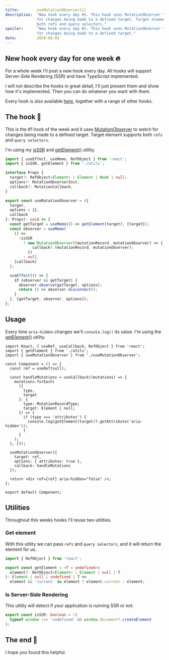 ```yaml
---
title:        useMutationObserver(👀)
description:  "New hook every day #1. This hook uses MutationObserver to watch
              for changes being made to a defined target. Target element supports
              both refs and query selectors."
spoiler:      "New hook every day #1. This hook uses MutationObserver to watch
              for changes being made to a defined target."
date:         2020-08-01
---
```


## New hook every day for one week 🔥

For a whole week I'll post a new hook every day. All hooks will support Server-Side
Rendering (SSR) and have TypeScript implemented.

I will not describe the hooks in great detail, I'll just present them and show how
it's implemented. Then you can do whatever you want with them.

Every hook is also available [here](https://github.com/gunnarx2/tobbelindstrom.com/tree/master/src/hooks),
together with a range of other hooks.

## The hook 🎣

This is the #1 hook of the week and it uses [MutationObserver](https://developer.mozilla.org/en-US/docs/Web/API/MutationObserver)
to watch for changes being made to a defined target. Target element supports both
`refs` and `query selectors`.

I'm using my [isSSR](#is-server-side-rendering) and
[getElement()](#get-element) utility.

```ts
import { useEffect, useMemo, RefObject } from 'react';
import { isSSR, getElement } from './utils';

interface Props {
  target?: RefObject<Element> | Element | Node | null;
  options?: MutationObserverInit;
  callback?: MutationCallback;
}

export const useMutationObserver = ({
  target,
  options = {},
  callback
}: Props): void => {
  const getTarget = useMemo(() => getElement(target), [target]);
  const observer = useMemo(
    () =>
      !isSSR
        ? new MutationObserver((mutationRecord, mutationObserver) => {
            callback?.(mutationRecord, mutationObserver);
          })
        : null,
    [callback]
  );

  useEffect(() => {
    if (observer && getTarget) {
      observer.observe(getTarget, options);
      return () => observer.disconnect();
    }
  }, [getTarget, observer, options]);
};
```

## Usage

Every time `aria-hidden` changes we'll `console.log()` its value. I'm using the
[getElement()](#get-element) utility.

```tsx
import React, { useRef, useCallback, RefObject } from 'react';
import { getElement } from './utils';
import { useMutationObserver } from './useMutationObserver';

const Component = () => {
  const ref = useRef(null);

  const handleMutations = useCallback((mutations) => {
    mutations.forEach(
      ({
        type,
        target
      }: {
        type: MutationRecordType;
        target: Element | null;
      }) => {
        if (type === 'attributes') {
          console.log(getElement(target)?.getAttribute('aria-hidden'));
        }
      }
    );
  }, []);

  useMutationObserver({
    target: ref,
    options: { attributes: true },
    callback: handleMutations
  });

  return <div ref={ref} aria-hidden="false" />;
};

export default Component;
```

## Utilities

Throughout this weeks hooks I'll reuse two utilities.

### Get element

With this utility we can pass `refs` and `query selectors`, and it will return
the element for us.

```ts
import { RefObject } from 'react';

export const getElement = <T = undefined>(
  element?: RefObject<Element> | Element | null | T
): Element | null | undefined | T =>
  element && 'current' in element ? element.current : element;
```

### Is Server-Side Rendering

This utility will detect if your application is running SSR or not.

```ts
export const isSSR: boolean = !(
  typeof window !== 'undefined' && window.document?.createElement
);
```

## The end 👀

I hope you found this helpful.
